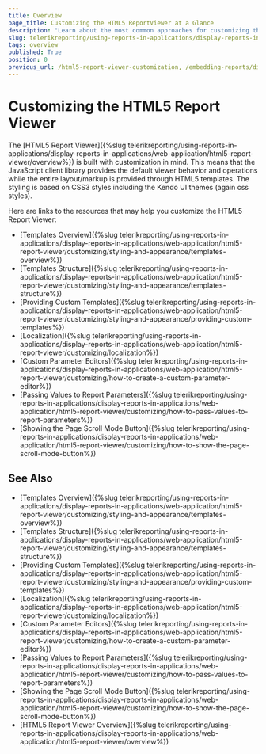 ```yaml
---
title: Overview
page_title: Customizing the HTML5 ReportViewer at a Glance
description: "Learn about the most common approaches for customizing the appearance and behavior of the HTML5 ReportViewer in Telerik Reporting."
slug: telerikreporting/using-reports-in-applications/display-reports-in-applications/web-application/html5-report-viewer/customizing/overview
tags: overview
published: True
position: 0
previous_url: /html5-report-viewer-customization, /embedding-reports/display-reports-in-applications/web-application/html5-report-viewer/customizing/
---
```


# Customizing the HTML5 Report Viewer

The [HTML5 Report Viewer]({%slug telerikreporting/using-reports-in-applications/display-reports-in-applications/web-application/html5-report-viewer/overview%}) is built with customization in mind. This means that the JavaScript client library provides the default viewer behavior and operations while the entire layout/markup is provided through HTML5 templates. The styling is based on CSS3 styles including the Kendo UI themes (again css styles).

Here are links to the resources that may help you customize the HTML5 Report Viewer:

* [Templates Overview]({%slug telerikreporting/using-reports-in-applications/display-reports-in-applications/web-application/html5-report-viewer/customizing/styling-and-appearance/templates-overview%})
* [Templates Structure]({%slug telerikreporting/using-reports-in-applications/display-reports-in-applications/web-application/html5-report-viewer/customizing/styling-and-appearance/templates-structure%})
* [Providing Custom Templates]({%slug telerikreporting/using-reports-in-applications/display-reports-in-applications/web-application/html5-report-viewer/customizing/styling-and-appearance/providing-custom-templates%})
* [Localization]({%slug telerikreporting/using-reports-in-applications/display-reports-in-applications/web-application/html5-report-viewer/customizing/localization%})
* [Custom Parameter Editors]({%slug telerikreporting/using-reports-in-applications/display-reports-in-applications/web-application/html5-report-viewer/customizing/how-to-create-a-custom-parameter-editor%})
* [Passing Values to Report Parameters]({%slug telerikreporting/using-reports-in-applications/display-reports-in-applications/web-application/html5-report-viewer/customizing/how-to-pass-values-to-report-parameters%})
* [Showing the Page Scroll Mode Button]({%slug telerikreporting/using-reports-in-applications/display-reports-in-applications/web-application/html5-report-viewer/customizing/how-to-show-the-page-scroll-mode-button%})

## See Also

* [Templates Overview]({%slug telerikreporting/using-reports-in-applications/display-reports-in-applications/web-application/html5-report-viewer/customizing/styling-and-appearance/templates-overview%})
* [Templates Structure]({%slug telerikreporting/using-reports-in-applications/display-reports-in-applications/web-application/html5-report-viewer/customizing/styling-and-appearance/templates-structure%})
* [Providing Custom Templates]({%slug telerikreporting/using-reports-in-applications/display-reports-in-applications/web-application/html5-report-viewer/customizing/styling-and-appearance/providing-custom-templates%})
* [Localization]({%slug telerikreporting/using-reports-in-applications/display-reports-in-applications/web-application/html5-report-viewer/customizing/localization%})
* [Custom Parameter Editors]({%slug telerikreporting/using-reports-in-applications/display-reports-in-applications/web-application/html5-report-viewer/customizing/how-to-create-a-custom-parameter-editor%})
* [Passing Values to Report Parameters]({%slug telerikreporting/using-reports-in-applications/display-reports-in-applications/web-application/html5-report-viewer/customizing/how-to-pass-values-to-report-parameters%})
* [Showing the Page Scroll Mode Button]({%slug telerikreporting/using-reports-in-applications/display-reports-in-applications/web-application/html5-report-viewer/customizing/how-to-show-the-page-scroll-mode-button%})
* [HTML5 Report Viewer Overview]({%slug telerikreporting/using-reports-in-applications/display-reports-in-applications/web-application/html5-report-viewer/overview%})
